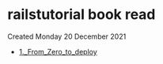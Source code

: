 # railstutorial book read
Created Monday 20 December 2021


- [1._From_Zero_to_deploy](./railstutorial_book_read/1._From_Zero_to_deploy.md)